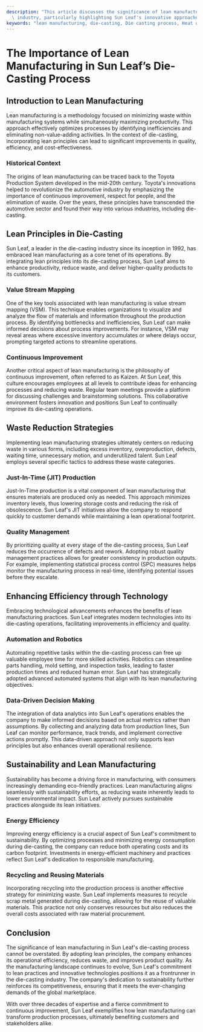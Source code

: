 ```yaml
---
description: "This article discusses the significance of lean manufacturing practices in the die-casting\
  \ industry, particularly highlighting Sun Leaf's innovative approaches and advantages."
keywords: "lean manufacturing, die-casting, Die casting process, Heat dissipation performance"
---
```

# The Importance of Lean Manufacturing in Sun Leaf’s Die-Casting Process

## Introduction to Lean Manufacturing

Lean manufacturing is a methodology focused on minimizing waste within manufacturing systems while simultaneously maximizing productivity. This approach effectively optimizes processes by identifying inefficiencies and eliminating non-value-adding activities. In the context of die-casting, incorporating lean principles can lead to significant improvements in quality, efficiency, and cost-effectiveness.

### Historical Context

The origins of lean manufacturing can be traced back to the Toyota Production System developed in the mid-20th century. Toyota's innovations helped to revolutionize the automotive industry by emphasizing the importance of continuous improvement, respect for people, and the elimination of waste. Over the years, these principles have transcended the automotive sector and found their way into various industries, including die-casting.

## Lean Principles in Die-Casting

Sun Leaf, a leader in the die-casting industry since its inception in 1992, has embraced lean manufacturing as a core tenet of its operations. By integrating lean principles into its die-casting process, Sun Leaf aims to enhance productivity, reduce waste, and deliver higher-quality products to its customers.

### Value Stream Mapping

One of the key tools associated with lean manufacturing is value stream mapping (VSM). This technique enables organizations to visualize and analyze the flow of materials and information throughout the production process. By identifying bottlenecks and inefficiencies, Sun Leaf can make informed decisions about process improvements. For instance, VSM may reveal areas where excessive inventory accumulates or where delays occur, prompting targeted actions to streamline operations.

### Continuous Improvement

Another critical aspect of lean manufacturing is the philosophy of continuous improvement, often referred to as Kaizen. At Sun Leaf, this culture encourages employees at all levels to contribute ideas for enhancing processes and reducing waste. Regular team meetings provide a platform for discussing challenges and brainstorming solutions. This collaborative environment fosters innovation and positions Sun Leaf to continually improve its die-casting operations.

## Waste Reduction Strategies

Implementing lean manufacturing strategies ultimately centers on reducing waste in various forms, including excess inventory, overproduction, defects, waiting time, unnecessary motion, and underutilized talent. Sun Leaf employs several specific tactics to address these waste categories.

### Just-In-Time (JIT) Production

Just-In-Time production is a vital component of lean manufacturing that ensures materials are produced only as needed. This approach minimizes inventory levels, thus lowering storage costs and reducing the risk of obsolescence. Sun Leaf's JIT initiatives allow the company to respond quickly to customer demands while maintaining a lean operational footprint.

### Quality Management

By prioritizing quality at every stage of the die-casting process, Sun Leaf reduces the occurrence of defects and rework. Adopting robust quality management practices allows for greater consistency in production outputs. For example, implementing statistical process control (SPC) measures helps monitor the manufacturing process in real-time, identifying potential issues before they escalate.

## Enhancing Efficiency through Technology

Embracing technological advancements enhances the benefits of lean manufacturing practices. Sun Leaf integrates modern technologies into its die-casting operations, facilitating improvements in efficiency and quality.

### Automation and Robotics

Automating repetitive tasks within the die-casting process can free up valuable employee time for more skilled activities. Robotics can streamline parts handling, mold setting, and inspection tasks, leading to faster production times and reduced human error. Sun Leaf has strategically adopted advanced automated systems that align with its lean manufacturing objectives.

### Data-Driven Decision Making

The integration of data analytics into Sun Leaf's operations enables the company to make informed decisions based on actual metrics rather than assumptions. By collecting and analyzing data from production lines, Sun Leaf can monitor performance, track trends, and implement corrective actions promptly. This data-driven approach not only supports lean principles but also enhances overall operational resilience.

## Sustainability and Lean Manufacturing

Sustainability has become a driving force in manufacturing, with consumers increasingly demanding eco-friendly practices. Lean manufacturing aligns seamlessly with sustainability efforts, as reducing waste inherently leads to lower environmental impact. Sun Leaf actively pursues sustainable practices alongside its lean initiatives.

### Energy Efficiency

Improving energy efficiency is a crucial aspect of Sun Leaf's commitment to sustainability. By optimizing processes and minimizing energy consumption during die-casting, the company can reduce both operating costs and its carbon footprint. Investments in energy-efficient machinery and practices reflect Sun Leaf's dedication to responsible manufacturing.

### Recycling and Reusing Materials

Incorporating recycling into the production process is another effective strategy for minimizing waste. Sun Leaf implements measures to recycle scrap metal generated during die-casting, allowing for the reuse of valuable materials. This practice not only conserves resources but also reduces the overall costs associated with raw material procurement.

## Conclusion

The significance of lean manufacturing in Sun Leaf's die-casting process cannot be overstated. By adopting lean principles, the company enhances its operational efficiency, reduces waste, and improves product quality. As the manufacturing landscape continues to evolve, Sun Leaf's commitment to lean practices and innovative technologies positions it as a frontrunner in the die-casting industry. The company's dedication to sustainability further reinforces its competitiveness, ensuring that it meets the ever-changing demands of the global marketplace. 

With over three decades of expertise and a fierce commitment to continuous improvement, Sun Leaf exemplifies how lean manufacturing can transform production processes, ultimately benefiting customers and stakeholders alike.
